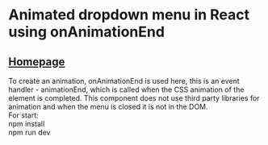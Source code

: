 # Animated dropdown menu in React using onAnimationEnd
## [Homepage](https://shedov.top/animated-dropdown-menu-in-react-using-onanimationend)
To create an animation, onAnimationEnd is used here, this is an event handler - animationEnd, which is called when the CSS animation of the element is completed. This component does not use third party libraries for animation and when the menu is closed it is not in the DOM.\
For start:\
npm install\
npm run dev
